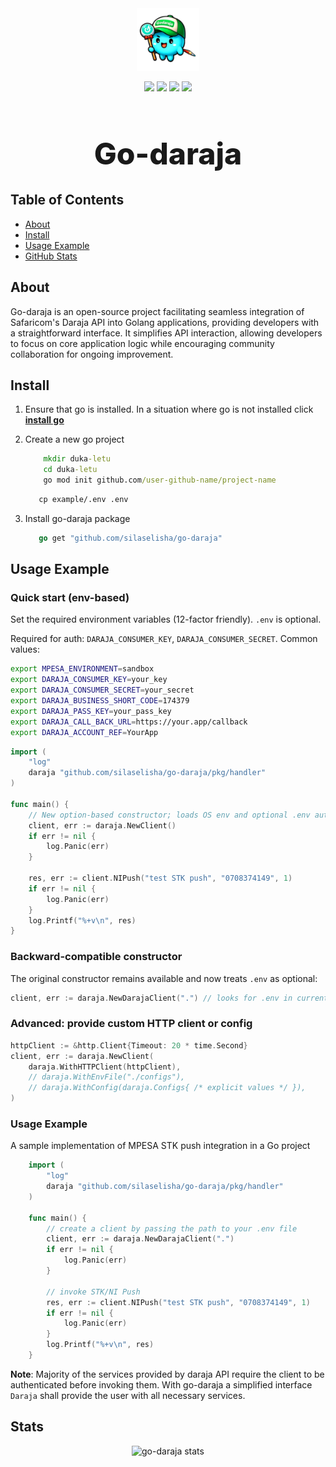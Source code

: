 <div align="center" style="margin-bottom: 0px!important; padding: 0px;">
    <img src="./public/images/godarajamascott.png" alt="godaraja logo" height="100px"/>
</div>

<div style="align-items: center; margin-top: 0px !important; margin-bottom: 14px;" align="center">
    <p style="text-align: center;" align="center">
        <img src="https://img.shields.io/badge/logo-go-blue?logo=go">
        <img src="https://img.shields.io/badge/logo-circleci-black?logo=circleci">
        <img src="https://img.shields.io/badge/logo-git-orange?logo=git">
        <img src="https://img.shields.io/badge/logo-markdown-skyblue?logo=markdown">
    </p>
    <h1 style="font-size: 48px; font-weight: 800; padding: 0px;">Go-daraja</h1>
</div>

## Table of Contents

- [About](#about)
- [Install](#install)
- [Usage Example](#usage-example)
- [GitHub Stats](#stats)

## About

Go-daraja is an open-source project facilitating seamless integration of Safaricom's Daraja API into Golang applications, providing developers with a straightforward interface. It simplifies API interaction, allowing developers to focus on core application logic while encouraging community collaboration for ongoing improvement.

## Install

1. Ensure that go is installed. In a situation where go is not installed click **[install go](https://go.dev/doc/install)**
2. Create a new go project

    ``` cmd
        mkdir duka-letu
        cd duka-letu
        go mod init github.com/user-github-name/project-name
    ```

    ```cmd
       cp example/.env .env
    ```

3. Install go-daraja package

    ```go
       go get "github.com/silaselisha/go-daraja"
    ```

## Usage Example

### Quick start (env-based)

Set the required environment variables (12-factor friendly). `.env` is optional.

Required for auth: `DARAJA_CONSUMER_KEY`, `DARAJA_CONSUMER_SECRET`. Common values:

```bash
export MPESA_ENVIRONMENT=sandbox
export DARAJA_CONSUMER_KEY=your_key
export DARAJA_CONSUMER_SECRET=your_secret
export DARAJA_BUSINESS_SHORT_CODE=174379
export DARAJA_PASS_KEY=your_pass_key
export DARAJA_CALL_BACK_URL=https://your.app/callback
export DARAJA_ACCOUNT_REF=YourApp
```

```go
import (
    "log"
    daraja "github.com/silaselisha/go-daraja/pkg/handler"
)

func main() {
    // New option-based constructor; loads OS env and optional .env automatically
    client, err := daraja.NewClient()
    if err != nil {
        log.Panic(err)
    }

    res, err := client.NIPush("test STK push", "0708374149", 1)
    if err != nil {
        log.Panic(err)
    }
    log.Printf("%+v\n", res)
}
```

### Backward-compatible constructor

The original constructor remains available and now treats `.env` as optional:

```go
client, err := daraja.NewDarajaClient(".") // looks for .env in current dir, also reads OS env
```

### Advanced: provide custom HTTP client or config

```go
httpClient := &http.Client{Timeout: 20 * time.Second}
client, err := daraja.NewClient(
    daraja.WithHTTPClient(httpClient),
    // daraja.WithEnvFile("./configs"),
    // daraja.WithConfig(daraja.Configs{ /* explicit values */ }),
)
```

### Usage Example

A sample implementation of MPESA STK push integration in a Go project

```go
    import (
        "log"
        daraja "github.com/silaselisha/go-daraja/pkg/handler"
    )

    func main() {
        // create a client by passing the path to your .env file
        client, err := daraja.NewDarajaClient(".")
        if err != nil {
            log.Panic(err)
        }

        // invoke STK/NI Push
        res, err := client.NIPush("test STK push", "0708374149", 1)
        if err != nil {
            log.Panic(err)
        }
        log.Printf("%+v\n", res)
    }
```

**Note**:
Majority of the services provided by daraja API require the client to be authenticated before invoking them. With go-daraja a simplified interface `Daraja` shall provide the user with all necessary services.

## Stats

<p align="center">
    <img src="https://repobeats.axiom.co/api/embed/36b264b4be024052073f9c5703b102cd24693c62.svg" alt="go-daraja stats" title="Repobeats analytics image"/>
</p>
